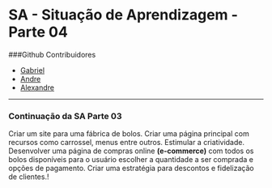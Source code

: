 <h1>SA - Situação de Aprendizagem - Parte 04</h1>

###Github Contribuidores
- [Gabriel](https://github.com/Neves84)
- [Andre](https://github.com/AndreV251)
- [Alexandre](https://github.com/alexhgame)

<hr>

<h3>Continuação da SA Parte 03</h3>

<p>Criar um site para uma fábrica de bolos. Criar uma página principal com recursos como carrossel, menus entre outros. Estimular a criatividade. Desenvolver uma página de compras online <b>(e-commerce)</b>
com todos os bolos disponíveis para o usuário escolher a quantidade a ser comprada e opções de pagamento. Criar uma estratégia para descontos e fidelização de clientes.!</p>
